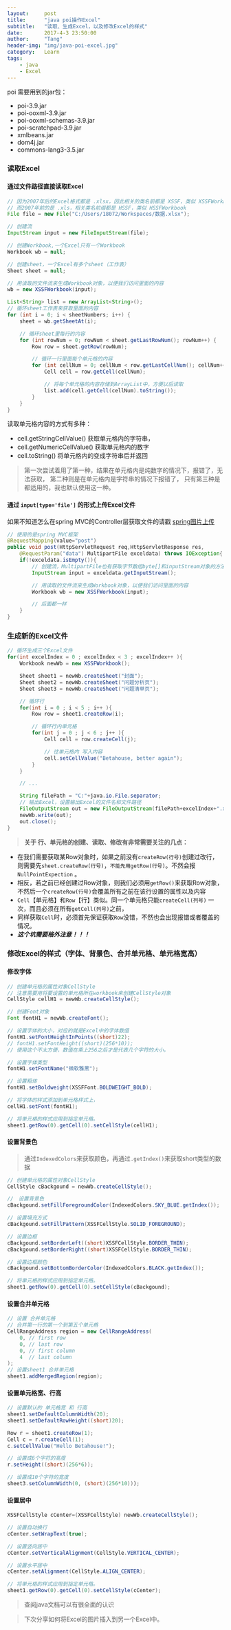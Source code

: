 ```yaml
---
layout:     post
title:      "java poi操作Excel"
subtitle:   "读取、生成Excel，以及修改Excel的样式"
date:       2017-4-3 23:50:00
author:     "Tang"
header-img: "img/java-poi-excel.jpg"
category:   Learn
tags:
    - java
    - Excel
---
```


poi 需要用到的jar包：

 - poi-3.9.jar
 - poi-ooxml-3.9.jar
 - poi-ooxml-schemas-3.9.jar
 - poi-scratchpad-3.9.jar
 - xmlbeans.jar
 - dom4j.jar
 - commons-lang3-3.5.jar

### 读取Excel

#### 通过文件路径直接读取Excel

```java
// 因为2007年后的Excel格式都是 .xlsx，因此相关的类名前都是 XSSF，类似 XSSFWorkbook
// 而2007年前的是 .xls，相关类名前缀都是 HSSF，类似 HSSFWorkbook
File file = new File("C:/Users/18072/Workspaces/数据.xlsx");

// 创建流  
InputStream input = new FileInputStream(file);

// 创建Workbook,一个Excel只有一个Workbook
Workbook wb = null;  

// 创建sheet，一个Excel有多个sheet（工作表）
Sheet sheet = null;

// 用读取的文件流来生成Workbook对象，以便我们访问里面的内容
wb = new XSSFWorkbook(input);

List<String> list = new ArrayList<String>();
// 循环sheet工作表来获取里面的内容
for (int i = 0; i < sheetNumbers; i++) {
    sheet = wb.getSheetAt(i);

    // 循环sheet里每行的内容
    for (int rowNum = 0; rowNum < sheet.getLastRowNum(); rowNum++) {
        Row row = sheet.getRow(rowNum);

        // 循环一行里面每个单元格的内容
        for (int cellNum = 0; cellNum < row.getLastCellNum(); cellNum++) {
            Cell cell = row.getCell(cellNum);

            // 将每个单元格的内容存储到ArrayList中，方便以后读取
            list.add(cell.getCell(cellNum).toString());
        }
    }
}
```

读取单元格内容的方式有多种：

 - cell.getStringCellValue() 获取单元格内的字符串，
 - cell.getNumericCellValue() 获取单元格内的数字
 - cell.toString() 将单元格内的变成字符串后并返回

> 第一次尝试着用了第一种，结果在单元格内是纯数字的情况下，报错了，无法获取，
> 第二种则是在单元格内是字符串的情况下报错了，
> 只有第三种是都适用的，我也默认使用这一种。

#### 通过 `input[type='file']` 的形式上传Excel文件

如果不知道怎么在spring MVC的Controller层获取文件的请戳 [spring图片上传](https://tangliangdong.github.io/2017/03/10/photo-upload/)

```java
// 使用的是spring MVC框架
@RequestMapping(value="post")
public void post(HttpServletRequest req,HttpServletResponse res,
    @RequestParam("data") MultipartFile exceldata) throws IOException{
    if(!exceldata.isEmpty()){
        // 创建流，MultipartFile也有获取字节数组byte[]和inputStream对象的方法
        InputStream input = exceldata.getInputStream();

        // 用读取的文件流来生成Workbook对象，以便我们访问里面的内容
        Workbook wb = new XSSFWorkbook(input);

        // 后面都一样
    }
}
```

### 生成新的Excel文件

```java
// 循环生成三个Excel文件
for(int excelIndex = 0 ; excelIndex < 3 ; excelIndex++ ){
    Workbook newWb = new XSSFWorkbook();

    Sheet sheet1 = newWb.createSheet("封面");
    Sheet sheet2 = newWb.createSheet("问题分析页");
    Sheet sheet3 = newWb.createSheet("问题清单页");

    // 循环行
    for(int i = 0 ; i < 5 ; i++ ){
        Row row = sheet1.createRow(i);

        // 循环行内单元格
        for(int j = 0 ; j < 6 ; j++ ){
            Cell cell = row.createCell(j);

            // 往单元格内 写入内容
            cell.setCellValue("Betahouse, better again");
        }
    }

    // ...

    String filePath = "C:"+java.io.File.separator;
    // 输出Excel，设置输出Excel的文件名和文件路径
    FileOutputStream out = new FileOutputStream(filePath+excelIndex+".xlsx");  
    newWb.write(out);
    out.close();
}

```

> **关于 行、单元格的创建、读取、修改有非常需要关注的几点：**

 - 在我们需要获取某Row对象时，如果之前没有`createRow(行号)`创建过改行，则需要先`sheet.createRow(行号)`，`不能先用getRow(行号)`。不然会报 `NullPointExpection` 。
 - 相反，若之前已经创建过Row对象，则我们必须用`getRow()`来获取Row对象，不然后一个`createRow(行号)`会覆盖所有之前在该行设置的属性以及内容
 - `Cell`【单元格】和`Row`【行】类似。同一个单元格只能`createCell(列号)` 一次，而且必须在所有`getCell(列号)`之前，
 - 同样获取`Cell`时，必须首先保证获取`Row`没错，不然也会出现报错或者覆盖的情况。
 - ***这个坑需要格外注意！！！***

### 修改Excel的样式（字体、背景色、合并单元格、单元格宽高）

#### 修改字体

```java
// 创建单元格的属性对象CellStyle
// 注意需要用将要设置的单元格所在workbook来创建CellStyle对象
CellStyle cellH1 = newWb.createCellStyle();

// 创建Font对象
Font fontH1 = newWb.createFont();

// 设置字体的大小，对应的就是Excel中的字体数值
fontH1.setFontHeightInPoints((short)22);
// fontH1.setFontHeight((short)(256*10));
// 使用这个不太方便，数值在乘上256之后才是代表几个字符的大小。

// 设置字体类型
fontH1.setFontName("微软雅黑");

// 设置粗体
fontH1.setBoldweight(XSSFFont.BOLDWEIGHT_BOLD);

// 将字体的样式添加到单元格样式上，
cellH1.setFont(fontH1);

// 将单元格的样式应用到指定单元格。
sheet1.getRow(0).getCell(0).setCellStyle(cellH1);
```

#### 设置背景色

> 通过`IndexedColors`来获取颜色，再通过`.getIndex()`来获取short类型的数据

```java
// 创建单元格的属性对象CellStyle
CellStyle cBackgound = newWb.createCellStyle();

//　设置背景色
cBackgound.setFillForegroundColor(IndexedColors.SKY_BLUE.getIndex());

// 设置填充方式
cBackgound.setFillPattern(XSSFCellStyle.SOLID_FOREGROUND);

// 设置边框
cBackgound.setBorderLeft((short)XSSFCellStyle.BORDER_THIN);
cBackgound.setBorderRight((short)XSSFCellStyle.BORDER_THIN);

// 设置边框颜色
cBackgound.setBottomBorderColor(IndexedColors.BLACK.getIndex());

// 将单元格的样式应用到指定单元格。
sheet1.getRow(0).getCell(0).setCellStyle(cBackgound);
```

#### 设置合并单元格

```java
// 设置 合并单元格 
// 合并第一行的第一个到第五个单元格
CellRangeAddress region = new CellRangeAddress(
    0, // first row
    0, // last row
    0, // first column
    4  // last column
);
// 设置sheet1 合并单元格
sheet1.addMergedRegion(region);
```

#### 设置单元格宽、行高

```java
// 设置默认的 单元格宽 和 行高
sheet1.setDefaultColumnWidth(20);
sheet1.setDefaultRowHeight((short)20);

Row r = sheet1.createRow(1);
Cell c = r.createCell(1);
c.setCellValue("Hello Betahouse!");

// 设置成6个字符的高度
r.setHeight((short)(256*6));

// 设置成10个字符的宽度
sheet3.setColumnWidth(0, (short)(256*10)));
```

#### 设置居中

```java
XSSFCellStyle cCenter=(XSSFCellStyle) newWb.createCellStyle();

// 设置自动换行
cCenter.setWrapText(true);

// 设置竖向居中
cCenter.setVerticalAlignment(CellStyle.VERTICAL_CENTER);

// 设置水平居中
cCenter.setAlignment(CellStyle.ALIGN_CENTER);

// 将单元格的样式应用到指定单元格。
sheet1.getRow(0).getCell(0).setCellStyle(cCenter);
```

> 查阅java文档可以有很全面的认识

> 下次分享如何将Excel的图片插入到另一个Excel中。






